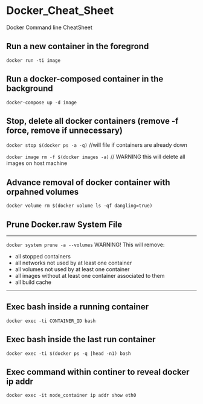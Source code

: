 # Docker_Cheat_Sheet
Docker Command line CheatSheet

## Run a new container in the foregrond
`docker run -ti image`

## Run a docker-composed container in the background
`docker-compose up -d image`

## Stop, delete all docker containers (remove -f force, remove if unnecessary)
`docker stop $(docker ps -a -q)` //will file if containers are already down

`docker image rm -f $(docker images -a)` // WARNING this will delete all images on host machine
## Advance removal of docker container with orpahned volumes

`docker volume rm $(docker volume ls -qf dangling=true)`

## Prune Docker.raw System File

***
`docker system prune -a --volumes`
WARNING! This will remove:
  - all stopped containers
  - all networks not used by at least one container
  - all volumes not used by at least one container
  - all images without at least one container associated to them
  - all build cache
  
***

## Exec bash inside a running container
`docker exec -ti CONTAINER_ID bash`

## Exec bash inside the last run container
`docker exec -ti $(docker ps -q |head -n1) bash`

## Exec command within continer to reveal docker ip addr

`docker exec -it node_container ip addr show eth0`
